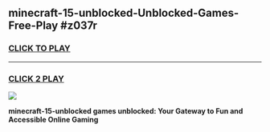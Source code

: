 
## minecraft-15-unblocked-Unblocked-Games-Free-Play #z037r
<h3>
<a href="https://us.freeplayer.one?title=minecraft-15-unblocked&ref=9M">CLICK TO PLAY</a></h3>
<hr>

<h3>
<a href="https://us.freeplayer.one?title=minecraft-15-unblocked&ref=9M">CLICK 2 PLAY</a>
  
</h3>

<a href="https://us.freeplayer.one?title=minecraft-15-unblocked&ref=9M"><img src="https://clearcache.store/games.png"></a>


**minecraft-15-unblocked games unblocked: Your Gateway to Fun and Accessible Online Gaming**
